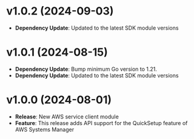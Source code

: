 # v1.0.2 (2024-09-03)

* **Dependency Update**: Updated to the latest SDK module versions

# v1.0.1 (2024-08-15)

* **Dependency Update**: Bump minimum Go version to 1.21.
* **Dependency Update**: Updated to the latest SDK module versions

# v1.0.0 (2024-08-01)

* **Release**: New AWS service client module
* **Feature**: This release adds API support for the QuickSetup feature of AWS Systems Manager

